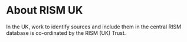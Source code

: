 # About RISM UK  

In the UK, work to identify sources and include them in the central RISM database is co-ordinated by the RISM (UK) Trust.  
